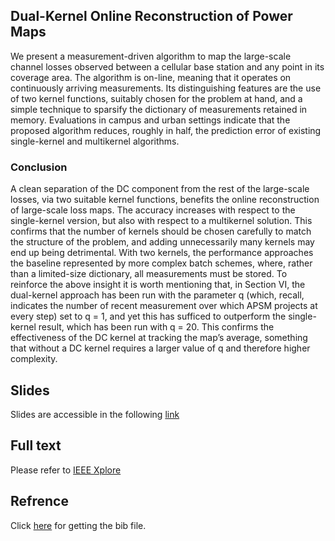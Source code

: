 ## Dual-Kernel Online Reconstruction of Power Maps
We present a measurement-driven algorithm to map
the large-scale channel losses observed between a cellular base
station and any point in its coverage area. The algorithm
is on-line, meaning that it operates on continuously arriving
measurements. Its distinguishing features are the use of two
kernel functions, suitably chosen for the problem at hand, and
a simple technique to sparsify the dictionary of measurements
retained in memory. Evaluations in campus and urban settings
indicate that the proposed algorithm reduces, roughly in half,
the prediction error of existing single-kernel and multikernel
algorithms.

### Conclusion
A clean separation of the DC component from the rest
of the large-scale losses, via two suitable kernel functions,
benefits the online reconstruction of large-scale loss maps. The
accuracy increases with respect to the single-kernel version,
but also with respect to a multikernel solution. This confirms
that the number of kernels should be chosen carefully to
match the structure of the problem, and adding unnecessarily
many kernels may end up being detrimental. With two kernels,
the performance approaches the baseline represented by more
complex batch schemes, where, rather than a limited-size
dictionary, all measurements must be stored.
To reinforce the above insight it is worth mentioning that,
in Section VI, the dual-kernel approach has been run with
the parameter q (which, recall, indicates the number of recent
measurement over which APSM projects at every step) set to
q = 1, and yet this has sufficed to outperform the single-kernel
result, which has been run with q = 20. This confirms the
effectiveness of the DC kernel at tracking the map’s average,
something that without a DC kernel requires a larger value of
q and therefore higher complexity.
## Slides
Slides are accessible in the following [link](https://github.com/RasoulNik/PowerMap/blob/master/GlobeCom18_Rasoul_v4.pdf)
## Full text
Please refer to [IEEE Xplore](https://ieeexplore.ieee.org/document/8647510)
## Refrence
Click [here](https://github.com/RasoulNik/PowerMap/blob/master/ref.bib) for getting the bib file.
